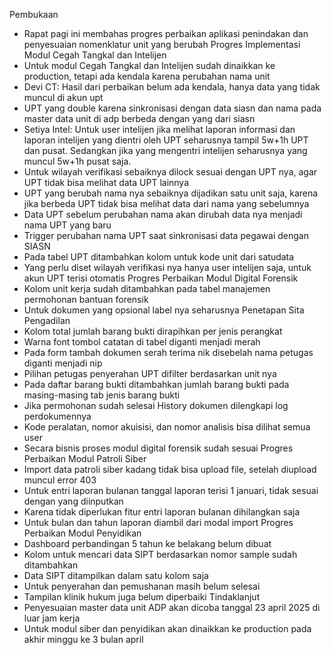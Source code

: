 Pembukaan
- Rapat pagi ini membahas progres perbaikan aplikasi penindakan dan penyesuaian nomenklatur unit yang berubah
Progres Implementasi Modul Cegah Tangkal dan Intelijen
- Untuk modul Cegah Tangkal dan Intelijen sudah dinaikkan ke production, tetapi ada kendala karena perubahan nama unit
- Devi CT: Hasil dari perbaikan belum ada kendala, hanya data yang tidak muncul di akun upt
- UPT yang double karena sinkronisasi dengan data siasn dan nama pada master data unit di adp berbeda dengan yang dari siasn
- Setiya Intel: Untuk user intelijen jika melihat laporan informasi dan laporan intelijen yang dientri oleh UPT seharusnya tampil 5w+1h UPT dan pusat. Sedangkan jika yang mengentri intelijen seharusnya yang muncul 5w+1h pusat saja.
- Untuk wilayah verifikasi sebaiknya dilock sesuai dengan UPT nya, agar UPT tidak bisa melihat data UPT lainnya
- UPT yang berubah nama nya sebaiknya dijadikan satu unit saja, karena jika berbeda UPT tidak bisa melihat data dari nama yang sebelumnya
- Data UPT sebelum perubahan nama akan dirubah data nya menjadi nama UPT yang baru
- Trigger perubahan nama UPT saat sinkronisasi data pegawai dengan SIASN
- Pada tabel UPT ditambahkan kolom untuk kode unit dari satudata
- Yang perlu diset wilayah verifikasi nya hanya user intelijen saja, untuk akun UPT terisi otomatis
Progres Perbaikan Modul Digital Forensik
- Kolom unit kerja sudah ditambahkan pada tabel manajemen permohonan bantuan forensik
- Untuk dokumen yang opsional label nya seharusnya Penetapan Sita Pengadilan
- Kolom total jumlah barang bukti dirapihkan per jenis perangkat
- Warna font tombol catatan di tabel  diganti menjadi merah
- Pada form tambah dokumen serah terima nik disebelah nama petugas diganti menjadi nip
- Pilihan petugas penyerahan UPT difilter berdasarkan unit nya
- Pada daftar barang bukti ditambahkan jumlah barang bukti pada masing-masing tab jenis barang bukti
- Jika permohonan sudah selesai History dokumen dilengkapi log perdokumennya
- Kode peralatan, nomor akuisisi, dan nomor analisis bisa dilihat semua user
- Secara bisnis proses modul digital forensik sudah sesuai
Progres Perbaikan Modul Patroli Siber
- Import data patroli siber kadang tidak bisa upload file, setelah diupload muncul error 403
- Untuk entri laporan bulanan tanggal laporan terisi 1 januari, tidak sesuai dengan yang diinputkan
- Karena tidak diperlukan fitur entri laporan bulanan dihilangkan saja
- Untuk bulan dan tahun laporan diambil dari modal import
Progres Perbaikan Modul Penyidikan
- Dashboard perbandingan 5 tahun ke belakang belum dibuat
- Kolom untuk mencari data SIPT berdasarkan nomor sample sudah ditambahkan
- Data SIPT ditampilkan dalam satu kolom saja
- Untuk penyerahan dan pemushanan masih belum selesai
- Tampilan klinik hukum juga belum diperbaiki
Tindaklanjut
- Penyesuaian master data unit ADP akan dicoba tanggal 23 april 2025 di luar jam kerja
- Untuk modul siber dan penyidikan akan dinaikkan ke production pada akhir minggu ke 3 bulan april
